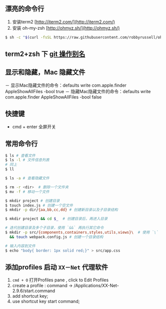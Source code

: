 ## 漂亮的命令行
1. 安装term2 [http://iterm2.com/](http://iterm2.com/)
2. 安装 oh-my-zsh [http://ohmyz.sh/](http://ohmyz.sh/)

```sh
$ sh -c "$(curl -fsSL https://raw.githubusercontent.com/robbyrussell/oh-my-zsh/master/tools/install.sh)"
```

## term2+zsh 下 [git 操作别名](./oh-my-zsh.md)


## 显示和隐藏，Mac 隐藏文件
－ 显示Mac隐藏文件的命令：defaults write com.apple.finder AppleShowAllFiles -bool true
－ 隐藏Mac隐藏文件的命令：defaults write com.apple.finder AppleShowAllFiles -bool false

## 快捷键
- cmd + enter 全屏开关

## 常用命令行
```sh
$ ls # 查看文件
$ ls -l # 文件信息列表
# 同上
$ ll

$ ls -a # 查看隐藏文件

$ rm -r <dir>  # 删除一个文件夹
$ mv -f # 移动一个文件

$ mkdir project # 创建目录
$ touch index.js # 创建一个空文件
$ mkdir -p dir/{aa,bb,cc,dd} # 创建新目录以及子目录结构

$ mkdir project && cd $_  # 创建目录后，再进入目录

# 迭代创建目录及多个子目录，使用 `&&` 再执行其它命令
$ mkdir -p src/{components,containers,styles,utils,views}\  # 使用 `\` 使命令折行，继续执行下一行命令
  && touch webpack.config.js # 创建一个目录结构

# 输入内容到文件
$ echo "body{ border: 1px solid red;}" > src/app.css

```
## 添加profiles 启动 `XX－Net` 代理软件
1. `cmd + O` 打开Profiles pane , click to Edit Profiles
2. create a profile : command -> /Applications/XX-Net-2.9.6/start.command
3. add shortcut key;
4. use shortcut key start command;
